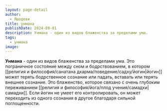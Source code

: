 ```yaml
---
layout: page-detail
author:
  - Яшодеви
title: унмана
publishDate: 2024-09-01
description: Унмана - один из видов блаженства за пределами ума.
tags:
  - унмана
image:
---
```

**Унмана** - один из видов блаженства за пределами ума.
Это пограничное состояние между сном и бодрствованием, в котором [[религия и философия/санатана дхарма/поведение/садху/йогин|йогин]] может терять бодрственное сознание или падать, вставать или терять внешнее сознание. Это блаженство, которое связано с очень глубоким переживанием [[религия и философия/йога/плод учения/самадхи|самадхи]]. Если йогин не умеет его контролировать, он может переходить из одного сознания в другое благодаря сильной поглощенности.


